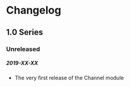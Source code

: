 # Changelog

## 1.0 Series

### Unreleased
##### 2019-XX-XX

- The very first release of the Channel module

